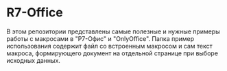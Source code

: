 # R7-Office
В этом репозитории представлены самые полезные и нужные примеры работы с макросами в "Р7-Офис" и "OnlyOffice". 
Папка пример использования содержит файл со встроенным макросом и сам текст макроса, формирующего документ на отдельной странице при выборе исходных данных.
